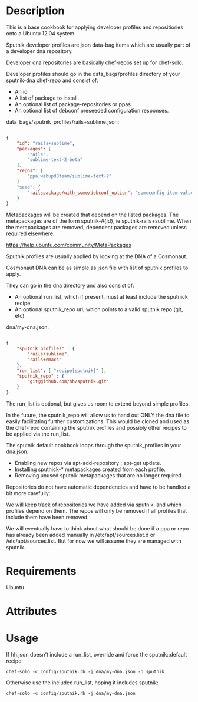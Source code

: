 Description
===========

This is a base cookbook for applying developer profiles and
repositiories onto a Ubuntu 12.04 system.

Sputnik developer profiles are json data-bag items which are usually
part of a developer dna repository.

Developer dna repositories are basically chef-repos set up for
chef-solo.


Developer profiles should go in the data_bags/profiles directory of
your sputnik-dna chef-repo and consist of:

* An id
* A list of package to install.
* An optional list of package-repositories or ppas.
* An optional list of debconf preseeded configuration responses.

data_bags/sputnik_profiles/rails+sublime.json:

```json

{
    "id": "rails+sublime",
    "packages": [
        "rails",
        "sublime-text-2-beta"
    ],
    "repos": [
        "ppa:webupd8team/sublime-text-2"
    ]
    "seed": {
        "railspackage/with_some/debconf_option": "someconfig item value"
    }
}

```

Metapackages will be created that depend on the listed packages.  The
metapackages are of the form sputnik-#{id}, ie sputnik-rails+sublime.
When the metapackages are removed, dependent packages are removed
unless required elsewhere.

https://help.ubuntu.com/community/MetaPackages





Sputnik profiles are usually applied by looking at the DNA of a Cosmonaut.

Cosmonaut DNA can be as simple as json file with list of sputnik profiles to apply.

They can go in the dna directory and also consist of:

* An optional run_list, which if present, must at least include the sputnick recipe 
* An optional sputnik_repo url, which points to a valid sputnik repo (git, etc)

dna/my-dna.json:

```json

{
    "sputnik_profiles" : {
        "rails+sublime",
        "rails+emacs"
    },
    "run_list": [ "recipe[sputnik]" ],
    "sputnik_repo" : {
        "git@github.com/hh/sputnik.git"
    }
}

```

The run_list is optional, but gives us room to extend beyond simple
profiles.

In the future, the sputnik_repo will allow us to hand out ONLY the dna
file to easily facilitating further customizations. This would be
cloned and used as the chef-repo containing the sputnik profiles and
possibly other recipes to be applied via the run_list.






The sputnik default cookbook loops through the sputnik_profiles in your dna.json:

* Enabling new repos via apt-add-repository ; apt-get update.
* Installing sputnick-* metapackages created from each profile.
* Removing unused sputnik metapackages that are no longer required.

Repositories do not have automatic dependencies and have to be handled a bit more carefully:

We will keep track of repositories we have added via sputnik, and which profiles depend
on them. The repos will only be removed if all profiles that include them have been removed.

We will eventually have to think about what should be done if a ppa or repo has
already been added manually in /etc/apt/sources.list.d or /etc/apt/sources.list.
But for now we will assume they are managed with sputnik.


Requirements
============

Ubuntu

Attributes
==========

Usage
=====

If hh.json doesn't include a run_list, override and force the sputnik::default recipe:

```
chef-solo -c config/sputnik.rb -j dna/my-dna.json -o sputnik
```

Otherwise use the included run_list, hoping it includes sputnik:

```
chef-solo -c config/sputnik.rb -j dna/my-dna.json 
```
